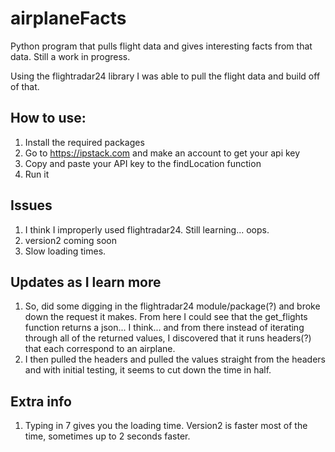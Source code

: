 # airplaneFacts
Python program that pulls flight data and gives interesting facts from that data. Still a work in progress.

Using the flightradar24 library I was able to pull the flight data and build off of that.

## How to use:
1. Install the required packages
2. Go to https://ipstack.com and make an account to get your api key
3. Copy and paste your API key to the findLocation function
4. Run it
## Issues
1. I think I improperly used flightradar24. Still learning... oops.
2. version2 coming soon
3. Slow loading times.
## Updates as I learn more
1. So, did some digging in the flightradar24 module/package(?) and broke down the request it makes. From here I could see that the get_flights function returns a json... I think... and from there instead of iterating through all of the returned values, I discovered that it runs headers(?) that each correspond to an airplane.
2. I then pulled the headers and pulled the values straight from the headers and with initial testing, it seems to cut down the time in half.
## Extra info
1. Typing in 7 gives you the loading time. Version2 is faster most of the time, sometimes up to 2 seconds faster.
